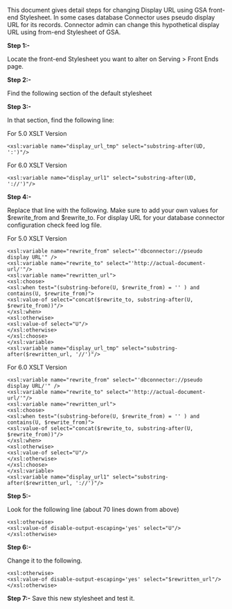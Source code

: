 This document gives detail steps for changing Display URL using GSA front-end Stylesheet. In some cases database Connector uses pseudo display URL for its records. Connector admin can change this hypothetical display URL using from-end Stylesheet of GSA.

**Step 1:-**

Locate the front-end Stylesheet you want to alter on Serving > Front Ends page.


**Step 2:-**

Find the following section of the default stylesheet

<!-- A single result (do not customize) -->

**Step 3:-**

In that section, find the following line:


For 5.0 XSLT Version
```
<xsl:variable name="display_url_tmp" select="substring-after(UD, ':')"/> 
```

For 6.0 XSLT Version
```
<xsl:variable name="display_url1" select="substring-after(UD, '://')"/>
```

**Step 4:-**

Replace that line with the following. Make sure to add your own values for $rewrite\_from and $rewrite\_to.
For display URL for your database connector configuration check feed log file.

For 5.0 XSLT Version
```
<xsl:variable name="rewrite_from" select="'dbconnector://pseudo display URL'" />
<xsl:variable name="rewrite_to" select="'http://actual-document-url/'"/>
<xsl:variable name="rewritten_url">
<xsl:choose>
<xsl:when test="(substring-before(U, $rewrite_from) = '' ) and contains(U, $rewrite_from)">
<xsl:value-of select="concat($rewrite_to, substring-after(U, $rewrite_from))"/>
</xsl:when>
<xsl:otherwise>
<xsl:value-of select="U"/>
</xsl:otherwise>
</xsl:choose>
</xsl:variable>
<xsl:variable name="display_url_tmp" select="substring-after($rewritten_url, '//')"/>
```

For 6.0 XSLT Version
```
<xsl:variable name="rewrite_from" select="'dbconnector://pseudo display URL/'" />
<xsl:variable name="rewrite_to" select="'http://actual-document-url/'"/>
<xsl:variable name="rewritten_url">
<xsl:choose>
<xsl:when test="(substring-before(U, $rewrite_from) = '' ) and contains(U, $rewrite_from)">
<xsl:value-of select="concat($rewrite_to, substring-after(U, $rewrite_from))"/>
</xsl:when>
<xsl:otherwise>
<xsl:value-of select="U"/>
</xsl:otherwise>
</xsl:choose>
</xsl:variable>
<xsl:variable name="display_url1" select="substring-after($rewritten_url, '://')"/>
```

**Step 5:-**

Look for the following line (about 70 lines down from above)
```
<xsl:otherwise>
<xsl:value-of disable-output-escaping='yes' select="U"/>
</xsl:otherwise>
```

**Step 6:-**

Change it to the following.
```
<xsl:otherwise>
<xsl:value-of disable-output-escaping='yes' select="$rewritten_url"/>
</xsl:otherwise>
```

**Step 7:-**
Save this new stylesheet and test it.